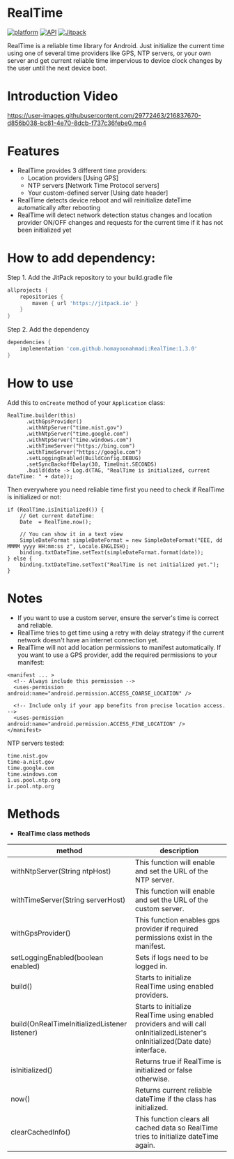 # RealTime

[![platform](https://img.shields.io/badge/platform-Android-green.svg)](https://www.android.com)
[![API](https://img.shields.io/badge/API-16%2B-brightgreen.svg?style=flat)](https://android-arsenal.com/api?level=16)
[![Jitpack](https://jitpack.io/v/homayoonahmadi/RealTime.svg)](https://jitpack.io/#homayoonahmadi/RealTime)

RealTime is a reliable time library for Android. Just initialize the current time using one of several time providers like GPS, NTP servers, or your own server and get current reliable time impervious to device clock changes by the user until the next device boot.

# Introduction Video
https://user-images.githubusercontent.com/29772463/216837670-d856b038-bc81-4e70-8dcb-f737c36febe0.mp4

# Features
- RealTime provides 3 different time providers: 
  + Location providers [Using GPS] 
  + NTP servers [Network Time Protocol servers]
  + Your custom-defined server [Using date header]
- RealTime detects device reboot and will reinitialize dateTime automatically after rebooting
- RealTime will detect network detection status changes and location provider ON/OFF changes and requests for the current time if it has not been initialized yet


# How to add dependency:

Step 1. Add the JitPack repository to your build.gradle file

```groovy
allprojects {
    repositories {
        maven { url 'https://jitpack.io' }
    }
}
```

Step 2. Add the dependency

```groovy
dependencies {
    implementation 'com.github.homayoonahmadi:RealTime:1.3.0'
}
```

# How to use
Add this to `onCreate` method of your `Application` class:

```
RealTime.builder(this)
      .withGpsProvider()
      .withNtpServer("time.nist.gov")
      .withNtpServer("time.google.com")
      .withNtpServer("time.windows.com")
      .withTimeServer("https://bing.com")
      .withTimeServer("https://google.com")
      .setLoggingEnabled(BuildConfig.DEBUG)
      .setSyncBackoffDelay(30, TimeUnit.SECONDS)
      .build(date -> Log.d(TAG, "RealTime is initialized, current dateTime: " + date));
```

Then everywhere you need reliable time first you need to check if RealTime is initialized or not:

```
if (RealTime.isInitialized()) {
    // Get current dateTime:
    Date  = RealTime.now();

    // You can show it in a text view
    SimpleDateFormat simpleDateFormat = new SimpleDateFormat("EEE, dd MMMM yyyy HH:mm:ss z", Locale.ENGLISH);
    binding.txtDateTime.setText(simpleDateFormat.format(date));
} else {
    binding.txtDateTime.setText("RealTime is not initialized yet.");
}
```

# Notes
- If you want to use a custom server, ensure the server's time is correct and reliable.
- RealTime tries to get time using a retry with delay strategy if the current network doesn't have an internet connection yet.
- RealTime will not add location permissions to manifest automatically. If you want to use a GPS provider, add the required permissions to your manifest:

```
<manifest ... >
  <!-- Always include this permission -->
  <uses-permission android:name="android.permission.ACCESS_COARSE_LOCATION" />

  <!-- Include only if your app benefits from precise location access. -->
  <uses-permission android:name="android.permission.ACCESS_FINE_LOCATION" />
</manifest>
```

NTP servers tested:
```
time.nist.gov
time-a.nist.gov
time.google.com
time.windows.com
1.us.pool.ntp.org
ir.pool.ntp.org
```

# Methods

+ **RealTime class methods**

| method                                        | description                                                                                                                     |
|-----------------------------------------------|---------------------------------------------------------------------------------------------------------------------------------|
| withNtpServer(String ntpHost)                 | This function will enable and set the URL of the NTP server.                                                                    |
| withTimeServer(String serverHost)             | This function will enable and set the URL of the custom server.                                                                 |
| withGpsProvider()                             | This function enables gps provider if required permissions exist in the manifest.                                               |
| setLoggingEnabled(boolean enabled)            | Sets if logs need to be logged in.                                                                                              |
| build()                                       | Starts to initialize RealTime using enabled providers.                                                                          |
| build(OnRealTimeInitializedListener listener) | Starts to initialize RealTime using enabled providers and will call onInitializedListener's onInitialized(Date date) interface. |
| isInitialized()                               | Returns true if RealTime is initialized or false otherwise.                                                                     |
| now()                                         | Returns current reliable dateTime if the class has initialized.                                                                 |
| clearCachedInfo()                             | This function clears all cached data so RealTime tries to initialize dateTime again.                                            |
